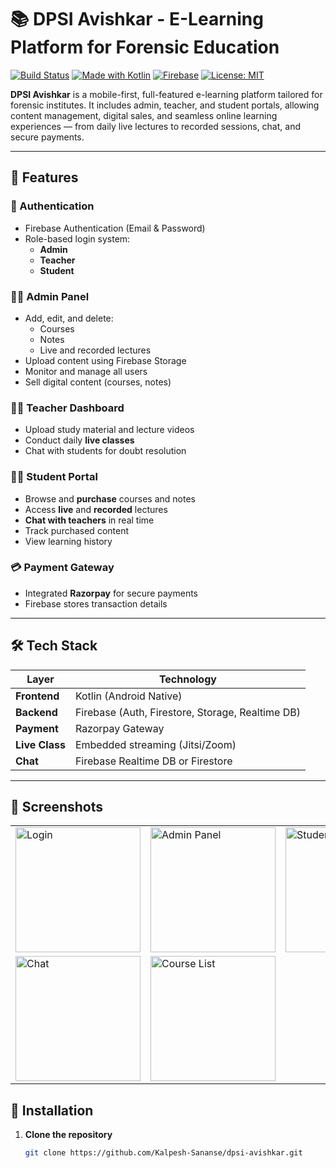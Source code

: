 # 📚 DPSI Avishkar - E-Learning Platform for Forensic Education

[![Build Status](https://img.shields.io/badge/build-passing-brightgreen)](https://github.com/)
[![Made with Kotlin](https://img.shields.io/badge/Made%20with-Kotlin-blueviolet)](https://kotlinlang.org/)
[![Firebase](https://img.shields.io/badge/Backend-Firebase-orange)](https://firebase.google.com/)
[![License: MIT](https://img.shields.io/badge/License-MIT-yellow.svg)](https://opensource.org/licenses/MIT)

**DPSI Avishkar** is a mobile-first, full-featured e-learning platform tailored for forensic institutes. It includes admin, teacher, and student portals, allowing content management, digital sales, and seamless online learning experiences — from daily live lectures to recorded sessions, chat, and secure payments.

---

## 🚀 Features

### 🔐 Authentication
- Firebase Authentication (Email & Password)
- Role-based login system:
  - **Admin**
  - **Teacher**
  - **Student**

### 🧑‍💼 Admin Panel
- Add, edit, and delete:
  - Courses
  - Notes
  - Live and recorded lectures
- Upload content using Firebase Storage
- Monitor and manage all users
- Sell digital content (courses, notes)

### 🧑‍🏫 Teacher Dashboard
- Upload study material and lecture videos
- Conduct daily **live classes**
- Chat with students for doubt resolution

### 👨‍🎓 Student Portal
- Browse and **purchase** courses and notes
- Access **live** and **recorded** lectures
- **Chat with teachers** in real time
- Track purchased content
- View learning history

### 💳 Payment Gateway
- Integrated **Razorpay** for secure payments
- Firebase stores transaction details

---

## 🛠️ Tech Stack

| Layer        | Technology                    |
|--------------|-------------------------------|
| **Frontend** | Kotlin (Android Native)        |
| **Backend**  | Firebase (Auth, Firestore, Storage, Realtime DB) |
| **Payment**  | Razorpay Gateway               |
| **Live Class** | Embedded streaming (Jitsi/Zoom) |
| **Chat**     | Firebase Realtime DB or Firestore |

---
## 📸 Screenshots


<table>
  <tr>
    <td><img src="https://github.com/user-attachments/assets/312107f8-f177-4ac9-90ce-bfc6cebaba30" alt="Login" width="200"/></td>
    <td><img src="https://github.com/user-attachments/assets/f8e641bc-110e-4f70-a1a6-ed23b8cf55c7" alt="Admin Panel" width="200"/></td>
    <td><img src="https://github.com/user-attachments/assets/1938b864-224b-4a40-9eeb-d08b7f16d9c5" alt="Student Dashboard" width="200"/></td>
    <td><img src="https://github.com/user-attachments/assets/9b98eba4-646c-4413-a8b2-a4d9500b5dab" alt="Buy Course" width="200"/></td>
    <td><img src="https://github.com/user-attachments/assets/754e7625-58d4-4eb7-be08-407c252017c7" alt="Live Class" width="200"/></td>
  </tr>
  <tr>
    <td><img src="https://github.com/user-attachments/assets/1de9af6b-9415-4fc6-84ba-f31a7a1c232f" alt="Chat" width="200"/></td>
    <td><img src="https://github.com/user-attachments/assets/189dfc8c-1cb4-4360-a096-e4ee342ae9ee" alt="Course List" width="200"/></td>
    <td></td><td></td><td></td>
  </tr>
</table>



## 📲 Installation

1. **Clone the repository**
   ```bash
   git clone https://github.com/Kalpesh-Sananse/dpsi-avishkar.git
